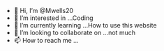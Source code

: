 - 👋 Hi, I’m @Mwells20
- 👀 I’m interested in ...Coding
- 🌱 I’m currently learning ...How to use this website
- 💞️ I’m looking to collaborate on ...not much
- 📫 How to reach me ...

<!---
Mwells20/Mwells20 is a ✨ special ✨ repository because its `README.md` (this file) appears on your GitHub profile.
You can click the Preview link to take a look at your changes.
--->
